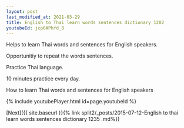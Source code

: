 ```yaml
---
layout: post
last_modified_at: 2021-03-29
title: English to Thai learn words sentences dictionary 1202 
youtubeId: jcp6APhfd_8
---
```

 
 
Helps to learn Thai words and sentences for English speakers.

Opportunitiy to repeat the words sentences. 

Practice Thai language. 
 
10 minutes practice every day. 
 
How to learn Thai words and sentences for English speakers 
 
{% include youtubePlayer.html id=page.youtubeId %}
 
 
[Next]({{ site.baseurl }}{% link  split2/_posts/2015-07-12-English to thai learn words sentences dictionary 1235 .md%})
 
